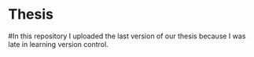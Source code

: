 # Thesis
#In this repository I uploaded the last version of our thesis because I was late in learning version control.
